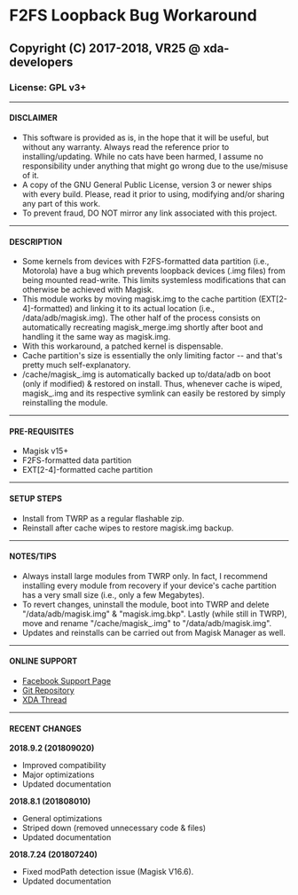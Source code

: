 # F2FS Loopback Bug Workaround
## Copyright (C) 2017-2018, VR25 @ xda-developers
### License: GPL v3+



---
#### DISCLAIMER

- This software is provided as is, in the hope that it will be useful, but without any warranty. Always read the reference prior to installing/updating. While no cats have been harmed, I assume no responsibility under anything that might go wrong due to the use/misuse of it.
- A copy of the GNU General Public License, version 3 or newer ships with every build. Please, read it prior to using, modifying and/or sharing any part of this work.
- To prevent fraud, DO NOT mirror any link associated with this project.



---
#### DESCRIPTION

- Some kernels from devices with F2FS-formatted data partition (i.e., Motorola) have a bug which prevents loopback devices (.img files) from being mounted read-write. This limits systemless modifications that can otherwise be achieved with Magisk.
- This module works by moving magisk.img to the cache partition (EXT[2-4]-formatted) and linking it to its actual location (i.e., /data/adb/magisk.img). The other half of the process consists on automatically recreating magisk_merge.img shortly after boot and handling it the same way as magisk.img.
- With this workaround, a patched kernel is dispensable.
- Cache partition's size is essentially the only limiting factor -- and that's pretty much self-explanatory.
- /cache/magisk_.img is automatically backed up to/data/adb on boot (only if modified) & restored on install. Thus, whenever cache is wiped, magisk_.img and its respective symlink can easily be restored by simply reinstalling the module.



---
#### PRE-REQUISITES

- Magisk v15+
- F2FS-formatted data partition
- EXT[2-4]-formatted cache partition



---
#### SETUP STEPS

- Install from TWRP as a regular flashable zip.
- Reinstall after cache wipes to restore magisk.img backup.



---
#### NOTES/TIPS

- Always install large modules from TWRP only. In fact, I recommend installing every module from recovery if your device's cache partition has a very small size (i.e., only a few Megabytes).
- To revert changes, uninstall the module, boot into TWRP and delete "/data/adb/magisk.img" & "magisk.img.bkp". Lastly (while still in TWRP), move and rename "/cache/magisk_.img" to "/data/adb/magisk.img".
- Updates and reinstalls can be carried out from Magisk Manager as well.



---
#### ONLINE SUPPORT

- [Facebook Support Page](https://facebook.com/VR25-at-xda-developers-258150974794782)
- [Git Repository](https://github.com/Magisk-Modules-Repo/f2fs-loopback-bug-workaround)
- [XDA Thread](https://forum.xda-developers.com/apps/magisk/guide-magisk-official-version-including-t3577875)



---
#### RECENT CHANGES

**2018.9.2 (201809020)**
- Improved compatibility
- Major optimizations
- Updated documentation

**2018.8.1 (201808010)**
- General optimizations
- Striped down (removed unnecessary code & files)
- Updated documentation

**2018.7.24 (201807240)**
- Fixed modPath detection issue (Magisk V16.6).
- Updated documentation
